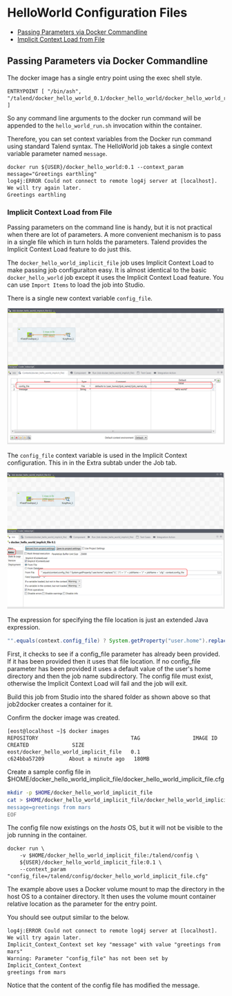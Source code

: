 # HelloWorld Configuration Files

* [Passing Parameters via Docker Commandline](passing-parameters-via-docker-commandline)
* [Implicit Context Load from File](implicit-context-load-from-file)


## Passing Parameters via Docker Commandline

The docker image has a single entry point using the exec shell style.

    ENTRYPOINT [ "/bin/ash", "/talend/docker_hello_world_0.1/docker_hello_world/docker_hello_world_run.sh" ]

So any command line arguments to the docker run command will be appended to the `hello_world_run.sh` invocation within the container.

Therefore, you can set context variables from the Docker run command using standard Talend syntax.
The HelloWorld job takes a single context variable parameter named `message`.

````
docker run ${USER}/docker_hello_world:0.1 --context_param message="Greetings earthling"
log4j:ERROR Could not connect to remote log4j server at [localhost]. We will try again later.
Greetings earthling
````

### Implicit Context Load from File

Passing parameters on the command line is handy, but it is not practical when there are lot of parameters.
A more convenient mechanism is to pass in a single file which in turn holds the parameters.
Talend provides the Implicit Context Load feature to do just this.

The `docker_hello_world_implicit_file` job uses Implicit Context Load to make passing job configuraiton easy.
It is almost identical to the basic `docker_hello_world` job except it uses the Implicit Context Load feature.
You can use `Import Items` to load the job into Studio.

There is a single new context variable `config_file`.

![context variables](pictures/docker_hello_world_implicit_file_context_variables.png)

The `config_file` context variable is used in the Implicit Context configuration.  This in in the Extra subtab under the Job tab.

![context variables](pictures/docker_hello_world_implicit_file_extra.png)

The expression for specifying the file location is just an extended Java expression.

````java
"".equals(context.config_file) ? System.getProperty("user.home").replace("\\", "/") + "/" + jobName + "/" + jobName + ".cfg" : context.config_file
````

First, it checks to see if a config_file parameter has already been provided.
If it has been provided then it uses that file location.
If no config_file parameter has been provided it uses a default value of the user's home directory and then the job name subdirectory.
The config file must exist, otherwise the Implicit Context Load will fail and the job will exit.

Build this job from Studio into the shared folder as shown above so that job2docker creates a container for it.

Confirm the docker image was created.

````
[eost@localhost ~]$ docker images
REPOSITORY                              TAG                 IMAGE ID            CREATED              SIZE
eost/docker_hello_world_implicit_file   0.1                 c624bba57209        About a minute ago   180MB
````

Create a sample config file in $HOME/docker_hello_world_implicit_file/docker_hello_world_implicit_file.cfg

````bash
mkdir -p $HOME/docker_hello_world_implicit_file
cat > $HOME/docker_hello_world_implicit_file/docker_hello_world_implicit_file.cfg <<EOF
message=greetings from mars
EOF
````

The config file now existings on the _hosts_ OS, but it will not be visible to the job running in the container.

````
docker run \
    -v $HOME/docker_hello_world_implicit_file:/talend/config \
    ${USER}/docker_hello_world_implicit_file:0.1 \
    --context_param "config_file=/talend/config/docker_hello_world_implicit_file.cfg"
````

The example above uses a Docker volume mount to map the directory in the host OS to a container directory.
It then uses the volume mount container relative location as the parameter for the entry point.

You should see output similar to the below.

````
log4j:ERROR Could not connect to remote log4j server at [localhost]. We will try again later.
Implicit_Context_Context set key "message" with value "greetings from mars"
Warning: Parameter "config_file" has not been set by Implicit_Context_Context
greetings from mars
````

Notice that the content of the config file has modified the message.

